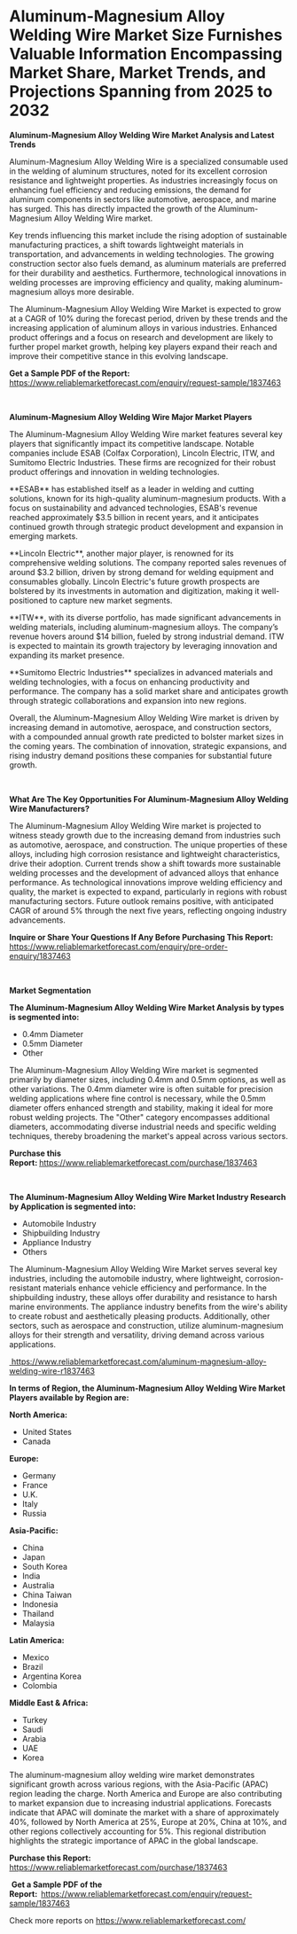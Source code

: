 <p><h1>Aluminum-Magnesium Alloy Welding Wire Market Size Furnishes Valuable Information Encompassing Market Share, Market Trends, and Projections Spanning from 2025 to 2032</h1></p><p><strong>Aluminum-Magnesium Alloy Welding Wire Market Analysis and Latest Trends</strong></p>
<p><p>Aluminum-Magnesium Alloy Welding Wire is a specialized consumable used in the welding of aluminum structures, noted for its excellent corrosion resistance and lightweight properties. As industries increasingly focus on enhancing fuel efficiency and reducing emissions, the demand for aluminum components in sectors like automotive, aerospace, and marine has surged. This has directly impacted the growth of the Aluminum-Magnesium Alloy Welding Wire market.</p><p>Key trends influencing this market include the rising adoption of sustainable manufacturing practices, a shift towards lightweight materials in transportation, and advancements in welding technologies. The growing construction sector also fuels demand, as aluminum materials are preferred for their durability and aesthetics. Furthermore, technological innovations in welding processes are improving efficiency and quality, making aluminum-magnesium alloys more desirable.</p><p>The Aluminum-Magnesium Alloy Welding Wire Market is expected to grow at a CAGR of 10% during the forecast period, driven by these trends and the increasing application of aluminum alloys in various industries. Enhanced product offerings and a focus on research and development are likely to further propel market growth, helping key players expand their reach and improve their competitive stance in this evolving landscape.</p></p>
<p><strong>Get a Sample PDF of the Report:&nbsp;</strong> <a href="https://www.reliablemarketforecast.com/enquiry/request-sample/1837463?utm_campaign=2932&utm_medium=2&utm_source=Github&utm_content=ia&utm_term=03042025&utm_id=aluminum-magnesium-alloy-welding-wire">https://www.reliablemarketforecast.com/enquiry/request-sample/1837463</a></p>
<p>&nbsp;</p>
<p><strong>Aluminum-Magnesium Alloy Welding Wire Major Market Players</strong></p>
<p><p>The Aluminum-Magnesium Alloy Welding Wire market features several key players that significantly impact its competitive landscape. Notable companies include ESAB (Colfax Corporation), Lincoln Electric, ITW, and Sumitomo Electric Industries. These firms are recognized for their robust product offerings and innovation in welding technologies.</p><p>**ESAB** has established itself as a leader in welding and cutting solutions, known for its high-quality aluminum-magnesium products. With a focus on sustainability and advanced technologies, ESAB's revenue reached approximately $3.5 billion in recent years, and it anticipates continued growth through strategic product development and expansion in emerging markets.</p><p>**Lincoln Electric**, another major player, is renowned for its comprehensive welding solutions. The company reported sales revenues of around $3.2 billion, driven by strong demand for welding equipment and consumables globally. Lincoln Electric's future growth prospects are bolstered by its investments in automation and digitization, making it well-positioned to capture new market segments.</p><p>**ITW**, with its diverse portfolio, has made significant advancements in welding materials, including aluminum-magnesium alloys. The company’s revenue hovers around $14 billion, fueled by strong industrial demand. ITW is expected to maintain its growth trajectory by leveraging innovation and expanding its market presence.</p><p>**Sumitomo Electric Industries** specializes in advanced materials and welding technologies, with a focus on enhancing productivity and performance. The company has a solid market share and anticipates growth through strategic collaborations and expansion into new regions.</p><p>Overall, the Aluminum-Magnesium Alloy Welding Wire market is driven by increasing demand in automotive, aerospace, and construction sectors, with a compounded annual growth rate predicted to bolster market sizes in the coming years. The combination of innovation, strategic expansions, and rising industry demand positions these companies for substantial future growth.</p></p>
<p>&nbsp;</p>
<p><strong>What Are The Key Opportunities For Aluminum-Magnesium Alloy Welding Wire Manufacturers?</strong></p>
<p><p>The Aluminum-Magnesium Alloy Welding Wire market is projected to witness steady growth due to the increasing demand from industries such as automotive, aerospace, and construction. The unique properties of these alloys, including high corrosion resistance and lightweight characteristics, drive their adoption. Current trends show a shift towards more sustainable welding processes and the development of advanced alloys that enhance performance. As technological innovations improve welding efficiency and quality, the market is expected to expand, particularly in regions with robust manufacturing sectors. Future outlook remains positive, with anticipated CAGR of around 5% through the next five years, reflecting ongoing industry advancements.</p></p>
<p><strong>Inquire or Share Your Questions If Any Before Purchasing This Report:</strong> <a href="https://www.reliablemarketforecast.com/enquiry/pre-order-enquiry/1837463?utm_campaign=2932&utm_medium=2&utm_source=Github&utm_content=ia&utm_term=03042025&utm_id=aluminum-magnesium-alloy-welding-wire">https://www.reliablemarketforecast.com/enquiry/pre-order-enquiry/1837463</a></p>
<p>&nbsp;</p>
<p><strong>Market Segmentation</strong></p>
<p><strong>The Aluminum-Magnesium Alloy Welding Wire Market Analysis by types is segmented into:</strong></p>
<p><ul><li>0.4mm Diameter</li><li>0.5mm Diameter</li><li>Other</li></ul></p>
<p><p>The Aluminum-Magnesium Alloy Welding Wire market is segmented primarily by diameter sizes, including 0.4mm and 0.5mm options, as well as other variations. The 0.4mm diameter wire is often suitable for precision welding applications where fine control is necessary, while the 0.5mm diameter offers enhanced strength and stability, making it ideal for more robust welding projects. The "Other" category encompasses additional diameters, accommodating diverse industrial needs and specific welding techniques, thereby broadening the market's appeal across various sectors.</p></p>
<p><strong>Purchase this Report:&nbsp;</strong><a href="https://www.reliablemarketforecast.com/purchase/1837463?utm_campaign=2932&utm_medium=2&utm_source=Github&utm_content=ia&utm_term=03042025&utm_id=aluminum-magnesium-alloy-welding-wire">https://www.reliablemarketforecast.com/purchase/1837463</a></p>
<p>&nbsp;</p>
<p><strong>The Aluminum-Magnesium Alloy Welding Wire Market Industry Research by Application is segmented into:</strong></p>
<p><ul><li>Automobile Industry</li><li>Shipbuilding Industry</li><li>Appliance Industry</li><li>Others</li></ul></p>
<p><p>The Aluminum-Magnesium Alloy Welding Wire Market serves several key industries, including the automobile industry, where lightweight, corrosion-resistant materials enhance vehicle efficiency and performance. In the shipbuilding industry, these alloys offer durability and resistance to harsh marine environments. The appliance industry benefits from the wire's ability to create robust and aesthetically pleasing products. Additionally, other sectors, such as aerospace and construction, utilize aluminum-magnesium alloys for their strength and versatility, driving demand across various applications.</p></p>
<p><a href="https://www.reliablemarketforecast.com/aluminum-magnesium-alloy-welding-wire-r1837463?utm_campaign=2932&utm_medium=2&utm_source=Github&utm_content=ia&utm_term=03042025&utm_id=aluminum-magnesium-alloy-welding-wire">&nbsp;https://www.reliablemarketforecast.com/aluminum-magnesium-alloy-welding-wire-r1837463</a></p>
<p><strong>In terms of Region, the Aluminum-Magnesium Alloy Welding Wire Market Players available by Region are:</strong></p>
<p>
    <p> <strong> North America: </strong>
        <ul>
            <li>United States</li>
            <li>Canada</li>
        </ul>
        </p> 
    <p> <strong> Europe: </strong>
        <ul>
            <li>Germany</li>
            <li>France</li>
            <li>U.K.</li>
            <li>Italy</li>
            <li>Russia</li>
        </ul>
        </p> 
    <p> <strong> Asia-Pacific: </strong>
        <ul>
            <li>China</li>
            <li>Japan</li>
            <li>South Korea</li>
            <li>India</li>
            <li>Australia</li>
            <li>China Taiwan</li>
            <li>Indonesia</li>
            <li>Thailand</li>
            <li>Malaysia</li>
        </ul>
        </p> 
    <p> <strong> Latin America: </strong>
        <ul>
            <li>Mexico</li>
            <li>Brazil</li>
            <li>Argentina Korea</li>
            <li>Colombia</li>
        </ul>
        </p> 
    <p> <strong> Middle East & Africa: </strong>
        <ul>
            <li>Turkey</li>
            <li>Saudi</li>
            <li>Arabia</li>
            <li>UAE</li>
            <li>Korea</li>
        </ul>
    </p>
    </p>
<p><p>The aluminum-magnesium alloy welding wire market demonstrates significant growth across various regions, with the Asia-Pacific (APAC) region leading the charge. North America and Europe are also contributing to market expansion due to increasing industrial applications. Forecasts indicate that APAC will dominate the market with a share of approximately 40%, followed by North America at 25%, Europe at 20%, China at 10%, and other regions collectively accounting for 5%. This regional distribution highlights the strategic importance of APAC in the global landscape.</p></p>
<p><strong>Purchase this Report: </strong><a href="https://www.reliablemarketforecast.com/purchase/1837463?utm_campaign=2932&utm_medium=2&utm_source=Github&utm_content=ia&utm_term=03042025&utm_id=aluminum-magnesium-alloy-welding-wire">https://www.reliablemarketforecast.com/purchase/1837463</a></p>
<p>&nbsp;<strong>Get a Sample PDF of the Report:&nbsp;&nbsp;</strong><a href="https://www.reliablemarketforecast.com/enquiry/request-sample/1837463?utm_campaign=2932&utm_medium=2&utm_source=Github&utm_content=ia&utm_term=03042025&utm_id=aluminum-magnesium-alloy-welding-wire">https://www.reliablemarketforecast.com/enquiry/request-sample/1837463</a></p>
<p><strong></strong></p>
<p>Check more reports on <a href="https://www.reliablemarketforecast.com/?utm_campaign=2932&utm_medium=2&utm_source=Github&utm_content=ia&utm_term=03042025&utm_id=aluminum-magnesium-alloy-welding-wire">https://www.reliablemarketforecast.com/</a></p>
